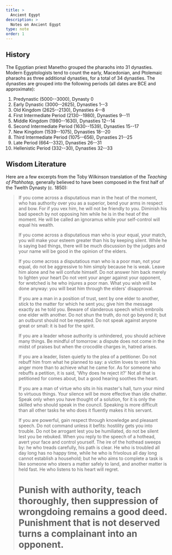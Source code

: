 ```yaml
---
title: >
  Ancient Egypt
description: >
  Notes on Ancient Egypt
type: note
order: 1
---
```


## History

The Egyptian priest Manetho grouped the pharaohs into 31 dynasties. Modern Egyptologists tend to count the early, Macedonian, and Ptolemaic pharaohs as three additional dynasties, for a total of 34 dynasties.  The dynasties are grouped into the following periods (all dates are BCE and approximate):

1. Predynastic (5000--3000), Dynasty 0
2. Early Dynastic (3000--2625), Dynasties 1--3
3. Old Kingdom (2625--2130), Dynasties 4--8
4. First Intermediate Period (2130--1980), Dynasties 9--11
5. Middle Kingdom (1980--1630), Dynasties 12--14
6. Second Intermediate Period (1630--1539), Dynasties 15--17
7. New Kingdom (1539--1075), Dynasties 18--20
8. Third Intermediate Period (1075--656), Dynasties 21--25
9. Late Period (664--332), Dynasties 26--31
10. Hellenistic Period (332--30), Dynasties 32--33

## Wisdom Literature

Here are a few excerpts from the Toby Wilkinson translation of the *Teaching of Ptahhotep,* generally believed to have been composed in the first half of the Twelth Dynasty (c. 1850):

> If you come across a disputatious man in the heat of the moment,
> who has authority over you as a superior,
> bend your arms in respect and bow.
> For if you vex him, he will not be friendly to you.
> Diminish his bad speech
> by not opposing him while he is in the heat of the moment.
> He will be called an ignoramus
> while your self-control will equal his wealth.
>
> If you come across a disputatious man
> who is your equal, your match,
> you will make your esteem greater than his by keeping silent.
> While he is saying bad things,
> there will be much discussion by the judges
> and your name will be good in the opinion of the elders.
>
> If you come across a disputatious man
> who is a poor man, not your equal,
> do not be aggressive to him simply because he is weak.
> Leave him alone and he will confute himself.
> Do not answer him back merely to lighten your heart
> Do not vent your anger against your opponent,
> for wretched is he who injures a poor man.
> What you wish will be done anyway:
> you will beat him through the elders' disapproval.
>
> If you are a man in a position of trust,
> sent by one elder to another,
> stick to the matter for which he sent you;
> give him the message exactly as he told you.
> Beware of slanderous speech
> which embroils one elder with another.
> Do not shun the truth, do not go beyond it;
> but an outburst should not be repeated.
> Do not speak against anyone
> great or small: it is bad for the spirit.
>
> If you are a leader
> whose authority is unhindered,
> you should achieve many things.
> Be mindful of tomorrow:
> a dispute does not come in the midst of praises
> but when the crocodile charges in, hatred arises.
>
> If you are a leader,
> listen quietly to the plea of a petitioner.
> Do not rebuff him from what he planned to say:
> a victim loves to vent his anger
> more than to achieve what he came for.
> As for someone who rebuffs a petition,
> it is said, 'Why does he reject it?'
> Not all that is petitioned for comes about,
> but a good hearing soothes the heart.
>
> If you are a man of virtue
> who sits in his master's hall,
> turn your mind to virtuous things.
> Your silence will be more effective than idle chatter.
> Speak only when you have thought of a solution,
> for it is only the skilled who should speak in the council.
> Speaking is more difficult than all other tasks
> he who does it fluently makes it his servant.
>
> If you are powerful, gain respect
> through knowledge and pleasant speech.
> Do not command unless it befits:
> hostility gets you into trouble.
> Do not be arrogant lest you be humiliated,
> do not be silent lest you be rebuked.
> When you reply to the speech of a hothead,
> avert your face and control yourself.
> The ire of the hothead sweeps by:
> he who treads carefully, his path is clear.
> He who is troubled all day long
> has no happy time,
> while he who is frivolous all day long
> cannot establish a household;
> but he who aims to complete a task
> is like someone who steers a matter safely to land,
> and another matter is held fast.
> He who listens to his heart will regret.
>
> Punish with authority, teach thoroughly,
> then suppression of wrongdoing remains a good deed.
> Punishment that is not deserved
> turns a complainant into an opponent.
> =
